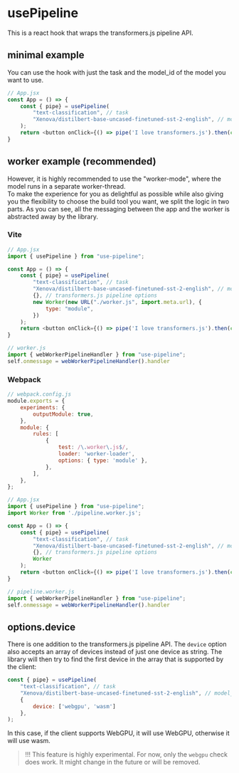 # usePipeline

This is a react hook that wraps the transformers.js pipeline API.

## minimal example
You can use the hook with just the task and the model_id of the model you want to use. 
```javascript
// App.jsx
const App = () => {
    const { pipe} = usePipeline(
        "text-classification", // task
        "Xenova/distilbert-base-uncased-finetuned-sst-2-english", // model_id
    );
    return <button onClick={() => pipe('I love transformers.js').then(console.log)}>run</button>;
}
```
## worker example (recommended)

However, it is highly recommended to use the "worker-mode", where the model runs in a separate worker-thread.  
To make the experience for you as delightful as possible while also giving you the flexibility to choose the build tool you want, we split the logic in two parts.
As you can see, all the messaging between the app and the worker is abstracted away by the library.

### Vite

```javascript
// App.jsx
import { usePipeline } from "use-pipeline";

const App = () => {
    const { pipe} = usePipeline(
        "text-classification", // task
        "Xenova/distilbert-base-uncased-finetuned-sst-2-english", // model_id
        {}, // transformers.js pipeline options
        new Worker(new URL("./worker.js", import.meta.url), {
            type: "module",
        })
    );
    return <button onClick={() => pipe('I love transformers.js').then(console.log)}>run</button>;
}
```
```javascript
// worker.js
import { webWorkerPipelineHandler } from "use-pipeline";
self.onmessage = webWorkerPipelineHandler().handler
```
### Webpack

```javascript
// webpack.config.js
module.exports = {
    experiments: {
        outputModule: true,
    },
    module: {
        rules: [
            {
                test: /\.worker\.js$/,
                loader: 'worker-loader',
                options: { type: 'module' },
            },
        ],
    },
};

````

```javascript
// App.jsx
import { usePipeline } from "use-pipeline";
import Worker from './pipeline.worker.js';

const App = () => {
    const { pipe} = usePipeline(
        "text-classification", // task
        "Xenova/distilbert-base-uncased-finetuned-sst-2-english", // model_id
        {}, // transformers.js pipeline options
        Worker
    );
    return <button onClick={() => pipe('I love transformers.js').then(console.log)}>run</button>;
}
```
```javascript
// pipeline.worker.js
import { webWorkerPipelineHandler } from "use-pipeline";
self.onmessage = webWorkerPipelineHandler().handler
```

## options.device
There is one addition to the transformers.js pipeline API. The `device` option also accepts an array of devices instead of just one device as string. The library will then try to find the first device in the array that is supported by the client: 
```javascript
const { pipe} = usePipeline(
    "text-classification", // task
    "Xenova/distilbert-base-uncased-finetuned-sst-2-english", // model_id
    {
        device: ['webgpu', 'wasm']
    },
);
```

In this case, if the client supports WebGPU, it will use WebGPU, otherwise it will use wasm.

> !!! This feature is highly experimental. For now, only the `webgpu` check does work. It might change in the future or will be removed.